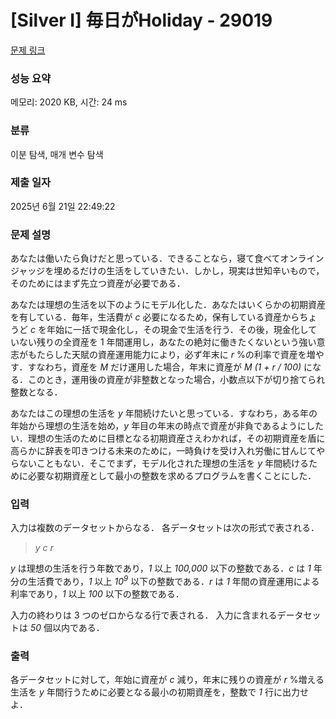 # [Silver I] 毎日がHoliday - 29019 

[문제 링크](https://www.acmicpc.net/problem/29019) 

### 성능 요약

메모리: 2020 KB, 시간: 24 ms

### 분류

이분 탐색, 매개 변수 탐색

### 제출 일자

2025년 6월 21일 22:49:22

### 문제 설명

<p>あなたは働いたら負けだと思っている．できることなら，寝て食べてオンラインジャッジを埋めるだけの生活をしていきたい．しかし，現実は世知辛いもので，そのためにはまず先立つ資産が必要である．</p>

<p>あなたは理想の生活を以下のようにモデル化した．あなたはいくらかの初期資産を有している．毎年，生活費が <i>c</i> 必要になるため，保有している資産からちょうど <i>c</i> を年始に一括で現金化し，その現金で生活を行う．その後，現金化していない残りの全資産を 1 年間運用し，あなたの絶対に働きたくないという強い意志がもたらした天賦の資産運用能力により，必ず年末に <i>r</i> %の利率で資産を増やす．すなわち，資産を <i>M</i> だけ運用した場合，年末に資産が <i>M (1 + r / 100)</i> になる．このとき，運用後の資産が非整数となった場合，小数点以下が切り捨てられ整数となる．</p>

<p>あなたはこの理想の生活を <i>y</i> 年間続けたいと思っている．すなわち，ある年の年始から理想の生活を始め，<i>y</i> 年目の年末の時点で資産が非負であるようにしたい．理想の生活のために目標となる初期資産さえわかれば，その初期資産を盾に高らかに辞表を叩きつける未来のために，一時負けを受け入れ労働に甘んじてやらないこともない．そこでまず，モデル化された理想の生活を <i>y</i> 年間続けるために必要な初期資産として最小の整数を求めるプログラムを書くことにした．</p>

### 입력 

 <p>入力は複数のデータセットからなる． 各データセットは次の形式で表される．</p>

<blockquote><i>y</i> <i>c</i> <i>r</i></blockquote>

<p><i>y</i> は理想の生活を行う年数であり，<i>1</i> 以上 <i>100,000</i> 以下の整数である．<i>c</i> は <i>1</i> 年分の生活費であり，<i>1</i> 以上 <i>10<sup>9</sup></i> 以下の整数である．<i>r</i> は <i>1</i> 年間の資産運用による利率であり，<i>1</i> 以上 <i>100</i> 以下の整数である．</p>

<p>入力の終わりは 3 つのゼロからなる行で表される． 入力に含まれるデータセットは <i>50</i> 個以内である．</p>

### 출력 

 <p>各データセットに対して，年始に資産が <i>c</i> 減り，年末に残りの資産が <i>r</i> %増える生活を <i>y</i> 年間行うために必要となる最小の初期資産を，整数で <i>1</i> 行に出力せよ．</p>

